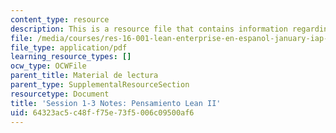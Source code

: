 ```yaml
---
content_type: resource
description: This is a resource file that contains information regarding session 1-3.
file: /media/courses/res-16-001-lean-enterprise-en-espanol-january-iap-2012/64323ac5c48ff75e73f5006c09500af6_MITRES_16_001IAP12_1-3_Lp2.pdf
file_type: application/pdf
learning_resource_types: []
ocw_type: OCWFile
parent_title: Material de lectura
parent_type: SupplementalResourceSection
resourcetype: Document
title: 'Session 1-3 Notes: Pensamiento Lean II'
uid: 64323ac5-c48f-f75e-73f5-006c09500af6
---
```

